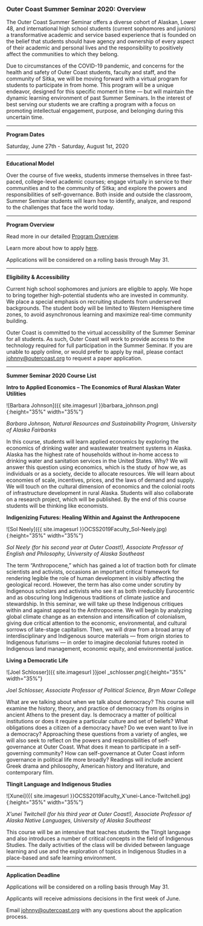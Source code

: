 ### Outer Coast Summer Seminar 2020: Overview

The Outer Coast Summer Seminar offers a diverse cohort of Alaskan, Lower 48, and international high school students (current sophomores and juniors) a transformative academic and service based experience that is founded on the belief that students should have agency and ownership of every aspect of their academic and personal lives and the responsibility to positively affect the communities to which they belong.

Due to circumstances of the COVID-19 pandemic, and concerns for the health and safety of Outer Coast students, faculty and staff, and the community of Sitka, we will be moving forward with a virtual program for students to participate in from home. This program will be a unique endeavor, designed for this specific moment in time — but will maintain the dynamic learning environment of past Summer Seminars. In the interest of best serving our students we are crafting a program with a focus on promoting intellectual engagement, purpose, and belonging during this uncertain time.

***

<strong>Program Dates</strong>

Saturday, June 27th - Saturday, August 1st, 2020

***

<strong>Educational Model</strong>

Over the course of five weeks, students immerse themselves in three fast-paced, college-level academic courses; engage virtually in service to their communities and to the community of Sitka; and explore the powers and responsibilities of self-governance. Both inside and outside the classroom, Summer Seminar students will learn how to identify, analyze, and respond to the challenges that face the world today.


***

<strong>Program Overview</strong>

Read more in our detailed [Program Overview](https://docs.google.com/document/d/1KWtakxm8SLXioOaOEbdKde3d7x_hxK7Vd9vws-RrzRc/edit).


Learn more about how to apply [here](http://outercoast.org/summer/apply/).


Applications will be considered on a rolling basis through May 31.

***

<strong>Eligibility & Accessibility</strong>

Current high school sophomores and juniors are eligible to apply. We hope to bring together high-potential students who are invested in community. We place a special emphasis on recruiting students from underserved backgrounds.
The student body will be limited to Western Hemisphere time zones, to avoid asynchronous learning and maximize real-time community building.

Outer Coast is committed to the virtual accessibility of the Summer Seminar for all students. As such, Outer Coast will work to provide access to the technology required for full participation in the Summer Seminar. 
If you are unable to apply online, or would prefer to apply by mail, please contact johnny@outercoast.org to request a paper application.

***

<strong>Summer Seminar 2020 Course List</strong>


**Intro to Applied Economics – The Economics of Rural Alaskan Water Utilities**

<!-- This inserts the image -->
![Barbara Johnson]({{ site.imagesurl }}barbara_johnson.png){:height="35%" width="35%"}

  _Barbara Johnson, Natural Resources and Sustainability Program, University of Alaska Fairbanks_

In this course, students will learn applied economics by exploring the economics of drinking water and wastewater treatment systems in Alaska. Alaska has the highest rate of households without in-home access to drinking water and sanitation services in the United States. Why? We will answer this question using economics, which is the study of how we, as individuals or as a society, decide to allocate resources. We will learn about economies of scale, incentives, prices, and the laws of demand and supply. We will touch on the cultural dimension of economics and the colonial roots of infrastructure development in rural Alaska. Students will also collaborate on a research project, which will be published. By the end of this course students will be thinking like economists.


**Indigenizing Futures: Healing Within and Against the Anthropocene**

<!-- This inserts the image -->
![Sol Neely]({{ site.imagesurl }}OCSS2019Faculty_Sol-Neely.jpg){:height="35%" width="35%"}

  _Sol Neely (for his second year at Outer Coast!), Associate Professor of English and Philosophy, University of Alaska Southeast_ 

The term “Anthropocene,” which has gained a lot of traction both for climate scientists and activists, occasions an important critical framework for rendering legible the role of human development in visibly affecting the geological record. However, the term has also come under scrutiny by Indigenous scholars and activists who see it as both irreducibly Eurocentric and as obscuring long Indigenous traditions of climate justice and stewardship. In this seminar, we will take up these Indigenous critiques within and against appeal to the Anthropocene. We will begin by analyzing global climate change as an extension and intensification of colonialism, giving due critical attention to the economic, environmental, and cultural sorrows of late-stage capitalism. Then, we will draw from a broad array of interdisciplinary and Indigenous source materials — from origin stories to Indigenous futurisms — in order to imagine decolonial futures rooted in Indigenous land management, economic equity, and environmental justice.


**Living a Democratic Life**

<!-- This inserts the image -->
![Joel Schlosser]({{ site.imagesurl }}joel _schlosser.png){:height="35%" width="35%"}

  _Joel Schlosser, Associate Professor of Political Science, Bryn Mawr College_

What are we talking about when we talk about democracy? This course will examine the history, theory, and practice of democracy from its origins in ancient Athens to the present day. Is democracy a matter of political institutions or does it require a particular culture and set of beliefs? What obligations does a citizen of a democracy have? Do we even want to live in a democracy? Approaching these questions from a variety of angles, we will also seek to reflect on the powers and responsibilities of self-governance at Outer Coast. What does it mean to participate in a self-governing community? How can self-governance at Outer Coast inform governance in political life more broadly? Readings will include ancient Greek drama and philosophy, American history and literature, and contemporary film.


**Tlingit Language and Indigenous Studies**

<!-- This inserts the image -->
![Xunei]({{ site.imagesurl }}OCSS2019Faculty_X'unei-Lance-Twitchell.jpg){:height="35%" width="35%"}

  _X’unei Twitchell (for his third year at Outer Coast!), Associate Professor of Alaska Native Languages, University of Alaska Southeast_

This course will be an intensive that teaches students the Tlingit language and also introduces a number of critical    concepts in the field of Indigenous Studies. The daily activities of the class will be divided between language learning and use and the exploration of topics in Indigenous Studies in a place-based and safe learning environment. 

***

<strong>Application Deadline</strong>

Applications will be considered on a rolling basis through May 31.

Applicants will receive admissions decisions in the first week of June.

Email johnny@outercoast.org with any questions about the application process.

